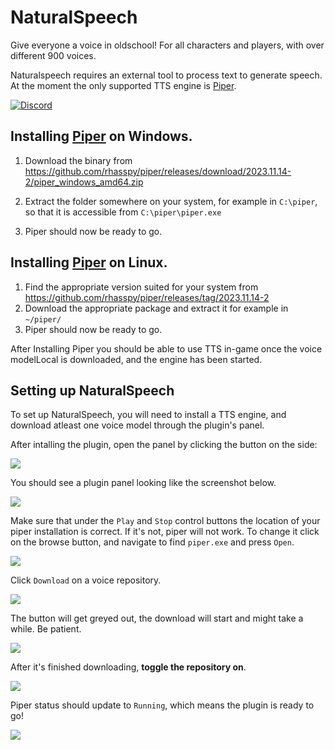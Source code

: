 # NaturalSpeech
Give everyone a voice in oldschool! For all characters and players, with over different 900 voices.

Naturalspeech requires an external tool to process text to generate speech. 
At the moment the only supported TTS engine is  [Piper](https://github.com/rhasspy/piper).

[![Discord](https://discord.com/api/guilds/1214848661029392405/widget.png?style=banner2)](https://discord.gg/FYPM226s)


## Installing  [Piper](https://github.com/rhasspy/piper) on Windows.

1. Download the binary from https://github.com/rhasspy/piper/releases/download/2023.11.14-2/piper_windows_amd64.zip

2. Extract the folder somewhere on your system, for example in ```C:\piper```, so that it is accessible from ```C:\piper\piper.exe```
3. Piper should now be ready to go.

## Installing  [Piper](https://github.com/rhasspy/piper) on Linux.
1. Find the appropriate version suited for your system from https://github.com/rhasspy/piper/releases/tag/2023.11.14-2
2. Download the appropriate package and extract it for example in ```~/piper/```
3. Piper should now be ready to go.


After Installing Piper you should be able to use TTS in-game once the voice modelLocal is downloaded, and the engine has been started.

## Setting up NaturalSpeech
To set up NaturalSpeech, you will need to install a TTS engine, and download atleast one voice model through the plugin's panel.

After intalling the plugin, open the panel by clicking the button on the side:

![](https://mechanic.ink/img/osrs/naturalspeech-0.png)

You should see a plugin panel looking like the screenshot below.

![](https://mechanic.ink/img/osrs/naturalspeech-1.png)

Make sure that under the `Play` and `Stop` control buttons the location of your piper installation is correct.
If it's not, piper will not work. To change it click on the browse button, and navigate to find `piper.exe` and press `Open`.

![](https://mechanic.ink/img/osrs/naturalspeech-2.png)

Click `Download` on a voice repository.

![](https://mechanic.ink/img/osrs/naturalspeech-3.png)


The button will get greyed out, the download will start and might take a while. Be patient.

![](https://mechanic.ink/img/osrs/naturalspeech-4.png)

After it's finished downloading, **toggle the repository on**.

![](https://mechanic.ink/img/osrs/naturalspeech-5.png)

Piper status should update to `Running`, which means the plugin is ready to go!

![](https://mechanic.ink/img/osrs/naturalspeech-6.png)

